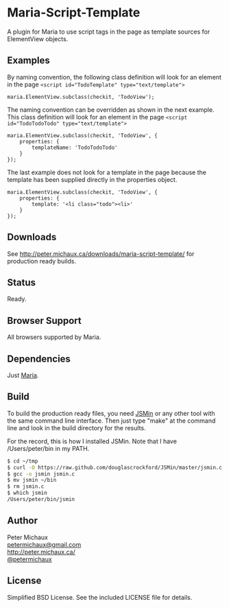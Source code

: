 Maria-Script-Template
=====================

A plugin for Maria to use script tags in the page as template sources for ElementView objects.


Examples
--------

By naming convention, the following class definition will look for an element in the page `<script id="TodoTemplate" type="text/template">`
    
```
maria.ElementView.subclass(checkit, 'TodoView');
```

The naming convention can be overridden as shown in the next example. This class definition will look for an element in the page `<script id="TodoTodoTodo" type="text/template">`

```
maria.ElementView.subclass(checkit, 'TodoView', {
    properties: {
        templateName: 'TodoTodoTodo'
    }
});
```

The last example does not look for a template in the page because the template has been supplied directly in the properties object.

```
maria.ElementView.subclass(checkit, 'TodoView', {
    properties: {
        template: '<li class="todo"><li>'
    }
});
```


Downloads
---------

See http://peter.michaux.ca/downloads/maria-script-template/ for production ready builds.


Status
------

Ready.


Browser Support
---------------

All browsers supported by Maria.


Dependencies
------------

Just [Maria](https://github.com/petermichaux/maria).


Build
-----

To build the production ready files, you need [JSMin](http://www.crockford.com/javascript/jsmin.html) or any other tool with the same command line interface. Then just type "make" at the command line and look in the build directory for the results.

For the record, this is how I installed JSMin. Note that I have /Users/peter/bin in my PATH.

```sh
$ cd ~/tmp
$ curl -O https://raw.github.com/douglascrockford/JSMin/master/jsmin.c
$ gcc -o jsmin jsmin.c
$ mv jsmin ~/bin
$ rm jsmin.c
$ which jsmin
/Users/peter/bin/jsmin
```


Author
------

Peter Michaux<br>
petermichaux@gmail.com<br>
http://peter.michaux.ca/<br>
[@petermichaux](https://twitter.com/petermichaux)


License
-------

Simplified BSD License. See the included LICENSE file for details.
